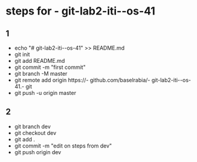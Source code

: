 # steps for - git-lab2-iti--os-41

## 1
- echo "# git-lab2-iti--os-41" >> README.md
- git init
- git add README.md
- git commit -m "first commit"
- git branch -M master
- git remote add origin https://- github.com/baselrabia/- git-lab2-iti--os-41.- git
- git push -u origin master


## 2


- git branch dev 
- git checkout dev
- git add .
- git commit -m "edit on steps from dev"
- git push origin dev

